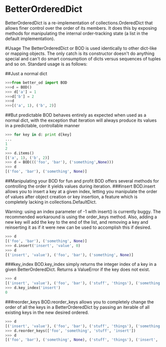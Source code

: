 BetterOrderedDict
=================

BetterOrderedDict is a re-implementation of collections.OrderedDict that allows finer control over the order of its members. It does this by exposing methods for manipulating the internal order-tracking state (a list in the default implementation).

#Usage
The BetterOrderedDict or BOD is used identically to other dict-like or mapping objects. The only catch is its constructor doesn't do anything special and can't do smart consumption of dicts versus sequences of tuples and so on. Standard usage is as follows:

##Just a normal dict
```python
>>>from better_od import BOD
>>>d = BOD()
>>> d['a'] = 1
>>>d['b'] = 2
>>>d
>>>[('a', 1), ('b', 2)]
```

##But predictable
BOD behaves entirely as expected when used as a normal dict, with the exception that iteration will always produce its values in a predictable, controllable manner
```python
>>> for key in d: print d[key]
... 
1
2
>>> d.items()
[('a', 1), ('b', 2)]
>>> d = BOD((('foo', 'bar'), ('something',None)))
>>> d
[('foo', 'bar'), ('something', None)]
```

##Manipulating your BOD for fun and profit
BOD offers several methods for controlling the order it yields values during iteration.
###insert
BOD.insert allows you to insert a key at a given index, letting you manipulate the order of values after object creation or key insertion, a feature which is completely lacking in collections.DefaultDict.

Warning: using an index parameter of -1 with insert() is currently buggy. The recommended workaround is using the order_keys method. Also, adding a new key will add the key to the end of the list, and removing a key and reinserting it as if it were new can be used to accomplish this if desired. 
```python 
>>> d
[('foo', 'bar'), ('something', None)]
>>> d.insert('insert', 'value', 0)
>>> d
[('insert', 'value'), ('foo', 'bar'), ('something', None)]
```

###key_index
BOD.key_index simply returns the integer index of a key in a given BetterOrderedDict. Returns a ValueError if the key does not exist.
```python
>>> d
[('insert', 'value'), ('foo', 'bar'), ('stuff', 'things'), ('something', None)]
>>> d.key_index('insert')
0
```

###reorder_keys
BOD.reorder_keys allows you to completely change the order of all the keys in a BetterOrderedDict by passing an iterable of all existing keys in the new desired ordered.
```python
>>> d
[('insert', 'value'), ('foo', 'bar'), ('stuff', 'things'), ('something', None)]
>>> d.reorder_keys(['foo', 'something', 'stuff', 'insert'])
>>> d
[('foo', 'bar'), ('something', None), ('stuff', 'things'), ('insert', 'value')]
```

